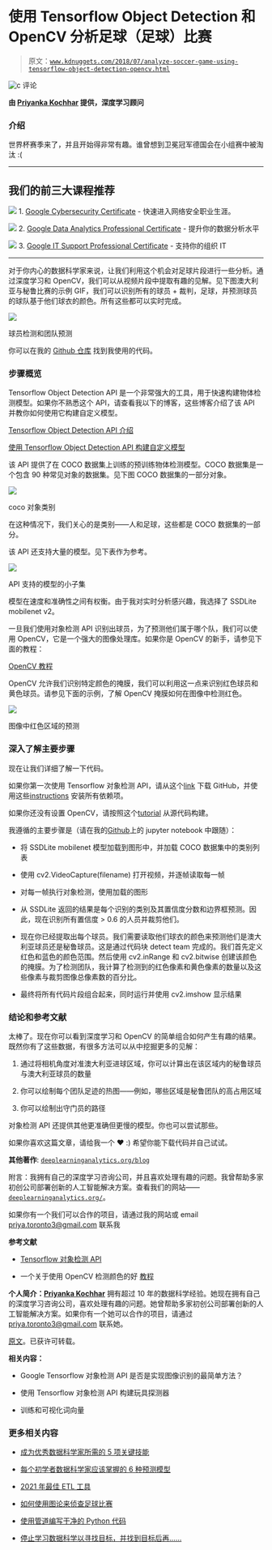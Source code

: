 # 使用 Tensorflow Object Detection 和 OpenCV 分析足球（足球）比赛

> 原文：[`www.kdnuggets.com/2018/07/analyze-soccer-game-using-tensorflow-object-detection-opencv.html`](https://www.kdnuggets.com/2018/07/analyze-soccer-game-using-tensorflow-object-detection-opencv.html)

![c](img/3d9c022da2d331bb56691a9617b91b90.png) 评论

**由 [Priyanka Kochhar](https://github.com/priya-dwivedi) 提供，深度学习顾问**

### **介绍**

世界杯赛季来了，并且开始得非常有趣。谁曾想到卫冕冠军德国会在小组赛中被淘汰 :(

* * *

## 我们的前三大课程推荐

![](img/0244c01ba9267c002ef39d4907e0b8fb.png) 1\. [Google Cybersecurity Certificate](https://www.kdnuggets.com/google-cybersecurity) - 快速进入网络安全职业生涯。

![](img/e225c49c3c91745821c8c0368bf04711.png) 2\. [Google Data Analytics Professional Certificate](https://www.kdnuggets.com/google-data-analytics) - 提升你的数据分析水平

![](img/0244c01ba9267c002ef39d4907e0b8fb.png) 3\. [Google IT Support Professional Certificate](https://www.kdnuggets.com/google-itsupport) - 支持你的组织 IT

* * *

对于你内心的数据科学家来说，让我们利用这个机会对足球片段进行一些分析。通过深度学习和 OpenCV，我们可以从视频片段中提取有趣的见解。见下图澳大利亚与秘鲁比赛的示例 GIF，我们可以识别所有的球员 + 裁判，足球，并预测球员的球队基于他们球衣的颜色。所有这些都可以实时完成。

![](img/07b25fd30b67c19bdd28661a485b9554.png)

球员检测和团队预测

你可以在我的 [Github 仓库](https://github.com/priya-dwivedi/Deep-Learning/blob/master/soccer_team_prediction/soccer_realtime.ipynb) 找到我使用的代码。

### **步骤概览**

Tensorflow Object Detection API 是一个非常强大的工具，用于快速构建物体检测模型。如果你不熟悉这个 API，请查看我以下的博客，这些博客介绍了该 API 并教你如何使用它构建自定义模型。

[Tensorflow Object Detection API 介绍](http://deeplearninganalytics.org/blog/introduction-to-tensorflow-object-detection-api)

[使用 Tensorflow Object Detection API 构建自定义模型](http://deeplearninganalytics.org/blog/building-toy-detector-with-object-detection-api)

该 API 提供了在 COCO 数据集上训练的预训练物体检测模型。COCO 数据集是一个包含 90 种常见对象的数据集。见下图 COCO 数据集的一部分对象。

![](img/fd31605da1c1f2ce10a9e0b9985f8da3.png)

coco 对象类别

在这种情况下，我们关心的是类别——人和足球，这些都是 COCO 数据集的一部分。

该 API 还支持大量的模型。见下表作为参考。

![](img/35568105aa26885446c3b973afee2ec8.png)

API 支持的模型的小子集

模型在速度和准确性之间有权衡。由于我对实时分析感兴趣，我选择了 SSDLite mobilenet v2。

一旦我们使用对象检测 API 识别出球员，为了预测他们属于哪个队，我们可以使用 OpenCV，它是一个强大的图像处理库。如果你是 OpenCV 的新手，请参见下面的教程：

[OpenCV 教程](http://opencv-python-tutroals.readthedocs.io/en/latest/py_tutorials/py_tutorials.html)

OpenCV 允许我们识别特定颜色的掩膜，我们可以利用这一点来识别红色球员和黄色球员。请参见下面的示例，了解 OpenCV 掩膜如何在图像中检测红色。

![](img/9da890317f9dbabcd95094c08c7161be.png)

图像中红色区域的预测

### **深入了解主要步骤**

现在让我们详细了解一下代码。

如果你第一次使用 Tensorflow 对象检测 API，请从这个[link](https://github.com/tensorflow/models/tree/master/research/object_detection) 下载 GitHub，并使用这些[instructions](https://github.com/tensorflow/models/blob/master/research/object_detection/g3doc/installation.md) 安装所有依赖项。

如果你还没有设置 OpenCV，请按照这个[tutorial](https://docs.opencv.org/3.4.1/d2/de6/tutorial_py_setup_in_ubuntu.html) 从源代码构建。

我遵循的主要步骤是（请在我的[Github](https://github.com/priya-dwivedi/Deep-Learning/blob/master/soccer_team_prediction/soccer_realtime.ipynb)上的 jupyter notebook 中跟随）：

+   将 SSDLite mobilenet 模型加载到图形中，并加载 COCO 数据集中的类别列表

+   使用 cv2.VideoCapture(filename) 打开视频，并逐帧读取每一帧

+   对每一帧执行对象检测，使用加载的图形

+   从 SSDLite 返回的结果是每个识别的类别及其置信度分数和边界框预测。因此，现在识别所有置信度 > 0.6 的人员并裁剪他们。

+   现在你已经提取出每个球员。我们需要读取他们球衣的颜色来预测他们是澳大利亚球员还是秘鲁球员。这是通过代码块 detect team 完成的。我们首先定义红色和蓝色的颜色范围。然后使用 cv2.inRange 和 cv2.bitwise 创建该颜色的掩膜。为了检测团队，我计算了检测到的红色像素和黄色像素的数量以及这些像素与裁剪图像总像素数的百分比。

+   最终将所有代码片段组合起来，同时运行并使用 cv2.imshow 显示结果

### **结论和参考文献**

太棒了。现在你可以看到深度学习和 OpenCV 的简单组合如何产生有趣的结果。既然你有了这些数据，有很多方法可以从中挖掘更多的见解：

1.  通过将相机角度对准澳大利亚进球区域，你可以计算出在该区域内的秘鲁球员与澳大利亚球员的数量

1.  你可以绘制每个团队足迹的热图——例如，哪些区域是秘鲁团队的高占用区域

1.  你可以绘制出守门员的路径

对象检测 API 还提供其他更准确但更慢的模型。你也可以尝试那些。

如果你喜欢这篇文章，请给我一个 ❤️ :) 希望你能下载代码并自己试试。

**其他著作**: [`deeplearninganalytics.org/blog`](http://deeplearninganalytics.org/blog)

附言：我拥有自己的深度学习咨询公司，并且喜欢处理有趣的问题。我曾帮助多家初创公司部署创新的人工智能解决方案。查看我们的网站——[`deeplearninganalytics.org/`](http://deeplearninganalytics.org/)。

如果你有一个我们可以合作的项目，请通过我的网站或 email priya.toronto3@gmail.com 联系我

**参考文献**

+   [Tensorflow 对象检测 API](https://github.com/tensorflow/models/tree/master/research/object_detection)

+   一个关于使用 OpenCV 检测颜色的好 [教程](https://www.pyimagesearch.com/2014/08/04/opencv-python-color-detection/)

**个人简介：[Priyanka Kochhar](https://github.com/priya-dwivedi)** 拥有超过 10 年的数据科学经验。她现在拥有自己的深度学习咨询公司，喜欢处理有趣的问题。她曾帮助多家初创公司部署创新的人工智能解决方案。如果你有一个她可以合作的项目，请通过 priya.toronto3@gmail.com 联系她。

[原文](https://towardsdatascience.com/analyse-a-soccer-game-using-tensorflow-object-detection-and-opencv-e321c230e8f2)。已获许可转载。

**相关内容：**

+   Google Tensorflow 对象检测 API 是否是实现图像识别的最简单方法？

+   使用 Tensorflow 对象检测 API 构建玩具探测器

+   训练和可视化词向量

### 更多相关内容

+   [成为优秀数据科学家所需的 5 项关键技能](https://www.kdnuggets.com/2021/12/5-key-skills-needed-become-great-data-scientist.html)

+   [每个初学者数据科学家应该掌握的 6 种预测模型](https://www.kdnuggets.com/2021/12/6-predictive-models-every-beginner-data-scientist-master.html)

+   [2021 年最佳 ETL 工具](https://www.kdnuggets.com/2021/12/mozart-best-etl-tools-2021.html)

+   [如何使用图论来侦查足球比赛](https://www.kdnuggets.com/2022/11/graph-theory-scout-soccer.html)

+   [使用管道编写干净的 Python 代码](https://www.kdnuggets.com/2021/12/write-clean-python-code-pipes.html)

+   [停止学习数据科学以寻找目标，并找到目标后再……](https://www.kdnuggets.com/2021/12/stop-learning-data-science-find-purpose.html)
